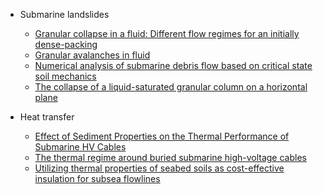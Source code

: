 <!-- docs/_sidebar.md -->

* Submarine landslides
	* [Granular collapse in a fluid: Different flow regimes for an initially dense-packing](submarine-slides/dense-granular-collapse-fluid-regimes/dense-granular-collapse-fluid-regimes.md)
	* [Granular avalanches in fluid](submarine-slides/granular-avalanches-fluid/granular-avalanches-fluid.md)
	* [Numerical analysis of submarine debris flow based on critical state soil mechanics](submarine-slides/numerical-analysis-submarine-critical-state/numerical_analysis_submarine_debris_critical_state.md)
	* [The collapse of a liquid-saturated granular column on a horizontal plane](submarine-slides/collapse-liquid-saturated-column)
	
* Heat transfer
	* [Effect of Sediment Properties on the Thermal Performance of Submarine HV Cables](heat-transfer/thermal-properties-hv-cables-numerical/thermal-properties-hv-cables-numerical.md)
	* [The thermal regime around buried submarine high-voltage cables](heat-transfer/thermal-regime-submarine-hv-cable-experiment/thermal-regime-submarine-hv-cable-experiment.md)
	* [Utilizing thermal properties of seabed soils as cost-effective insulation for subsea flowlines](heat-transfer/thermal-properties-seabed-subsea-flowlines.md)
	